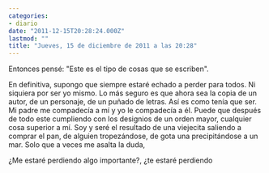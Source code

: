 ```yaml
---
categories:
- diario
date: "2011-12-15T20:28:24.000Z"
lastmod: ""
title: "Jueves, 15 de diciembre de 2011 a las 20:28"
---
```


Entonces pensé: "Este es el tipo de cosas que se escriben".

En definitiva, supongo que siempre estaré echado a perder para todos. Ni siquiera por ser yo mismo. Lo más seguro es que ahora sea la copia de un autor, de un personaje, de un puñado de letras. Así­ es como tení­a que ser. Mi padre me compadecí­a a mí­  y yo le compadecí­a a él. Puede que después de todo este cumpliendo con los designios de un orden mayor, cualquier cosa superior a mí­. Soy y seré el resultado de una viejecita saliendo a comprar el pan, de alguien tropezándose, de gota una precipitándose a un mar. Solo que a veces me asalta la duda,

¿Me estaré perdiendo algo importante?, ¿te estaré perdiendo